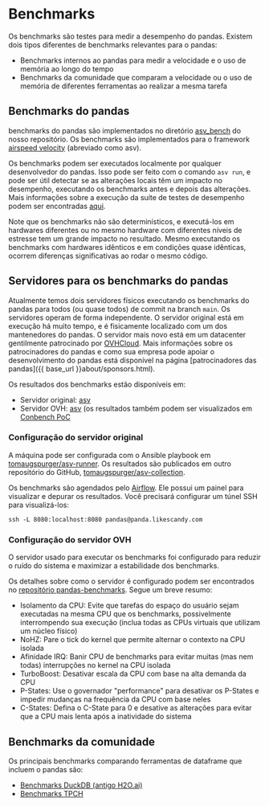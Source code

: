 # Benchmarks

Os benchmarks são testes para medir a desempenho do pandas. Existem dois tipos diferentes de benchmarks relevantes para o pandas:

- Benchmarks internos ao pandas para medir a velocidade e o uso de memória ao longo do tempo
- Benchmarks da comunidade que comparam a velocidade ou o uso de memória de diferentes ferramentas ao realizar a mesma tarefa

## Benchmarks do pandas

benchmarks do pandas são implementados no diretório [asv_bench](https://github.com/pandas-dev/pandas/tree/main/asv_bench)
do nosso repositório. Os benchmarks são implementados para o framework
[airspeed velocity](https://asv.readthedocs.io/en/v0.6.1/) (abreviado como asv).

Os benchmarks podem ser executados localmente por qualquer desenvolvedor do pandas. Isso pode ser feito com o comando `asv run`, e pode ser útil detectar se as alterações locais têm
um impacto no desempenho, executando os benchmarks antes e depois das alterações.
Mais informações sobre a execução da suíte de testes de desempenho podem ser encontradas
[aqui](https://pandas.pydata.org/docs/dev/development/contributing_codebase.html#running-the-performance-test-suite).

Note que os benchmarks não são determinísticos, e executá-los em hardwares diferentes ou no mesmo hardware com diferentes níveis de estresse tem um grande impacto no resultado. Mesmo executando os benchmarks com hardwares idênticos e em condições quase idênticas, ocorrem diferenças significativas ao rodar o mesmo código.

## Servidores para os benchmarks do pandas

Atualmente temos dois servidores físicos executando os benchmarks do pandas para todos
(ou quase todos) de commit na branch `main`. Os servidores operam de forma independente. O servidor original está em execução há muito tempo, e é fisicamente localizado com um dos mantenedores do pandas. O servidor mais novo está em um datacenter gentilmente patrocinado por [OVHCloud](https://www.ovhcloud.com/). Mais informações sobre os patrocinadores do pandas e como sua empresa pode apoiar o desenvolvimento do pandas está disponível na página [patrocinadores das pandas]({{ base_url }}about/sponsors.html).

Os resultados dos benchmarks estão disponíveis em:

- Servidor original: [asv](https://asv-runner.github.io/asv-collection/pandas/)
- Servidor OVH: [asv](https://pandas.pydata.org/benchmarks/asv/) (os resultados também podem ser visualizados em [Conbench PoC](http://57.128.112.95:5000/)

### Configuração do servidor original

A máquina pode ser configurada com o Ansible playbook em
[tomaugspurger/asv-runner](https://github.com/tomaugspurger/asv-runner).
Os resultados são publicados em outro repositório do GitHub,
[tomaugspurger/asv-collection](https://github.com/tomaugspurger/asv-collection).

Os benchmarks são agendados pelo [Airflow](https://airflow.apache.org/).
Ele possui um painel para visualizar e depurar os resultados.
Você precisará configurar um túnel SSH para visualizá-los:

```
ssh -L 8080:localhost:8080 pandas@panda.likescandy.com
```

### Configuração do servidor OVH

O servidor usado para executar os benchmarks foi configurado para reduzir o ruído do sistema e maximizar a estabilidade dos benchmarks.

Os detalhes sobre como o servidor é configurado podem ser encontrados no
[repositório pandas-benchmarks](https://github.com/pandas-dev/pandas-benchmarks).
Segue um breve resumo:

- Isolamento da CPU: Evite que tarefas do espaço do usuário sejam executadas na mesma CPU que os benchmarks, possivelmente interrompendo sua execução (inclua todas as CPUs virtuais que utilizam um núcleo físico)
- NoHZ: Pare o tick do kernel que permite alternar o contexto na CPU isolada
- Afinidade IRQ: Banir CPU de benchmarks para evitar muitas (mas nem todas) interrupções no kernel na CPU isolada
- TurboBoost: Desativar escala da CPU com base na alta demanda da CPU
- P-States: Use o governador "performance" para desativar os P-States e impedir mudanças na frequência da CPU com base neles
- C-States: Defina o C-State para 0 e desative as alterações para evitar que a CPU mais lenta após a inatividade do sistema

## Benchmarks da comunidade

Os principais benchmarks comparando ferramentas de dataframe que incluem o pandas são:

- [Benchmarks DuckDB (antigo H2O.ai)](https://duckdblabs.github.io/db-benchmark/)
- [Benchmarks TPCH](https://pola.rs/posts/benchmarks/)
